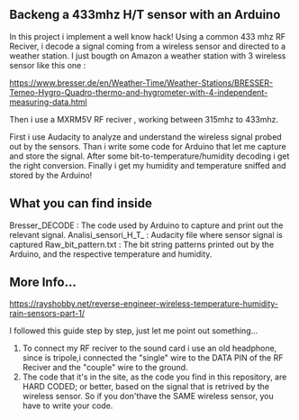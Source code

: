 ## Backeng a 433mhz H/T sensor with an Arduino

In this project i implement a well know hack!
Using a common 433 mhz RF Reciver, i decode a signal coming from a wireless sensor and directed to a weather station.
I just bougth on Amazon a weather station with 3 wireless sensor like this one : 

https://www.bresser.de/en/Weather-Time/Weather-Stations/BRESSER-Temeo-Hygro-Quadro-thermo-and-hygrometer-with-4-independent-measuring-data.html

Then i use a MXRM5V RF reciver , working between 315mhz to 433mhz.

First i use Audacity to analyze and understand the wireless signal probed out by the sensors.
Than i write some code for Arduino that let me capture and store the signal.
After some bit-to-temperature/humidity decoding i get the right conversion.
Finally i get my humidity and temperature sniffed and stored by the Arduino!

## What you can find inside
Bresser_DECODE       : The code used by Arduino to capture and print out the relevant signal.
Analisi_sensori_H_T_ : Audacity file where sensor signal is captured
Raw_bit_pattern.txt  : The bit string patterns printed out by the Arduino, and the respective temperature and humidity.


## More Info...

https://rayshobby.net/reverse-engineer-wireless-temperature-humidity-rain-sensors-part-1/

I followed this guide step by step, just let me point out something...

1) To connect my RF reciver to the sound card i use an old headphone, since is tripole,i connected the "single" 
wire to the DATA PIN of the RF Reciver and the "couple" wire to the ground.
2) The code that it's in the site, as the code you find in this repository, are HARD CODED; 
or better, based on the signal that is retrived by the wireless sensor. 
So if you don'thave the SAME wireless sensor, you have to write your code.



